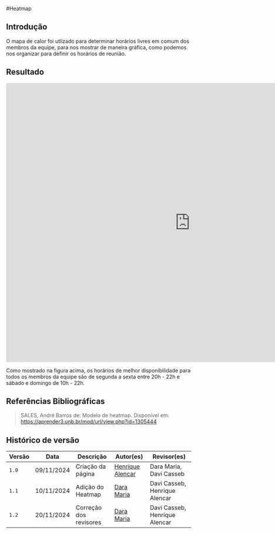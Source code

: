#Heatmap

## Introdução

<p style="text-indent: 50px;text-align: justify;">

O mapa de calor foi utlizado para determinar horários livres em comum dos membros da equipe, para nos mostrar de maneira gráfica, como podemos nos organizar para definir os horários de reunião.

</p>

## Resultado

<center>

<iframe width="1000" height="760" src="https://docs.google.com/spreadsheets/d/1b-4iCg6ySvwy8x9Vl3PxhhU6ZmzsaeKH1VO9g_Wmm70/edit?gid=96807035#gid=96807035" title="Heatmap Grupo 03" frameborder="0" allow="accelerometer; autoplay; clipboard-write; encrypted-media; gyroscope; picture-in-picture; web-share" referrerpolicy="strict-origin-when-cross-origin" allowfullscreen></iframe>

</center>

<p style="text-indent: 50px;text-align: justify;">

Como mostrado na figura acima, os horários de melhor disponibilidade para todos os membros da equipe são de segunda a sexta entre 20h - 22h e sábado e domingo de 10h - 22h.

</p>

## Referências Bibliográficas

> SALES, André Barros de: Modelo de heatmap. Disponível em: <a href="https://aprender3.unb.br/mod/url/view.php?id=1305444" target="_blank">https://aprender3.unb.br/mod/url/view.php?id=1305444</a>

## Histórico de versão

| Versão | Data       | Descrição                                | Autor(es)                                                                                       | Revisor(es)                                                                                                                                    |
| ------ | ---------- | ---------------------------------------- | ----------------------------------------------------------------------------------------------- | ---------------------------------------------------------------------------------------------------------------------------------------------- |
| `1.0`  | 09/11/2024 | Criação da página                     | [Henrique Alencar](https://github.com/henryqma) | Dara Maria, Davi Casseb |
| `1.1`  | 10/11/2024 | Adição do Heatmap                    | [Dara Maria](https://github.com/daramariabs) | Davi Casseb, Henrique Alencar |
| `1.2`  | 20/11/2024 | Correção dos revisores                    | [Dara Maria](https://github.com/daramariabs) | Davi Casseb, Henrique Alencar |
